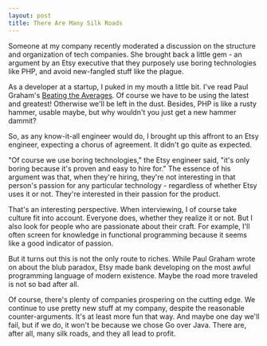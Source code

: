 ```yaml
---
layout: post
title: There Are Many Silk Roads
---
```


Someone at my company recently moderated a discussion on the
structure and organization of tech companies. She brought back a little gem -
an argument by an Etsy executive that they purposely use boring technologies
like PHP, and avoid new-fangled stuff like the plague.

As a developer at a startup, I puked in my mouth a little bit. I've read Paul Graham's
[Beating the Averages](http://www.paulgraham.com/avg.html). Of course we have
to be using the latest and greatest! Otherwise we'll be left in the dust.
Besides, PHP is like a rusty hammer, usable maybe, but why wouldn't you just
get a new hammer dammit?

So, as any know-it-all engineer would do, I brought up this affront to an Etsy
engineer, expecting a chorus of agreement. It didn't go quite as expected.

"Of course we use boring technologies," the Etsy engineer said, "it's only
boring because it's proven and easy to hire for." The essence of his
argument was that, when they're hiring, they're not interesting in
that person's passion for any particular technology - regardless of whether
Etsy uses it or not. They're interested in their passion for the product.

That's an interesting perspective. When interviewing, I of course take culture
fit into account. Everyone does, whether they realize it or not. But I also
look for people who are passionate about their craft. For example, I'll often
screen for knowledge in functional programming because it seems
like a good indicator of passion.

But it turns out this is not the only route to riches. While Paul Graham wrote
on about the blub paradox, Etsy made bank developing on the most awful
programming language of modern existence. Maybe the road more traveled is not
so bad after all.

Of course, there's plenty of companies prospering on the cutting edge. We
continue to use pretty new stuff at my company, despite the
reasonable counter-arguments. It's at least more fun that way. And maybe one
day we'll fail, but if we do, it won't be because we chose Go over Java. There
are, after all, many silk roads, and they all lead to profit.